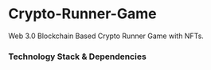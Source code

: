 # Crypto-Runner-Game
Web 3.0 Blockchain Based Crypto Runner Game with NFTs.
### Technology Stack & Dependencies
